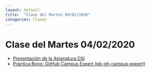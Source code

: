 ```yaml
---
layout: default
title:  "Clase del Martes 04/02/2020"
categories: Clases
---
```


# Clase del Martes 04/02/2020

* [Presentación de la Asignatura DSI](/tema0-presentacion/)
* [Práctica Bono: GitHub Campus Expert (pb-gh-campus-expert)](/tema0-presentacion/pb-gh-campus-expert/)
